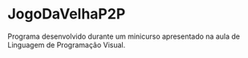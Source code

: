 # JogoDaVelhaP2P
Programa desenvolvido durante um minicurso apresentado na aula de Linguagem de Programação Visual.
